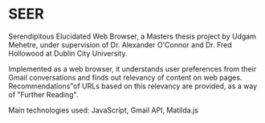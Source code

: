 # SEER
Serendipitous Elucidated Web Browser, a Masters thesis project by Udgam Mehetre, under supervision of Dr. Alexander O'Connor and Dr. Fred Hollowood at Dublin City University.

Implemented as a web browser, it understands user preferences from their Gmail conversations and finds out relevancy of content on web pages. Recommendations"of URLs based on this relevancy are provided, as a way of  "Further Reading".

Main technologies used: JavaScript, Gmail API, Matilda.js
